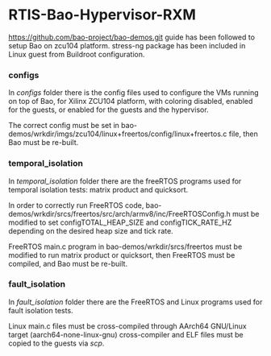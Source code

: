 # RTIS-Bao-Hypervisor-RXM

https://github.com/bao-project/bao-demos.git guide has been followed to setup Bao on zcu104 platform. 
stress-ng package has been included in Linux guest from Buildroot configuration.

### configs
In _configs_ folder there is the config files used to configure the VMs running on top of Bao, for Xilinx ZCU104 platform, with coloring disabled, enabled for the guests, or enabled for the guests and the hypervisor.

The correct config must be set in bao-demos/wrkdir/imgs/zcu104/linux+freertos/config/linux+freertos.c file, then Bao must be re-built.

### temporal_isolation
In _temporal\_isolation_ folder there are the freeRTOS programs used for temporal isolation tests: matrix product and quicksort.

In order to correctly run FreeRTOS code, bao-demos/wrkdir/srcs/freertos/src/arch/armv8/inc/FreeRTOSConfig.h must be modified to set configTOTAL_HEAP_SIZE and configTICK_RATE_HZ depending on the desired heap size and tick rate.

FreeRTOS main.c program in bao-demos/wrkdir/srcs/freertos must be modified to run matrix product or quicksort, then FreeRTOS must be compiled, and Bao must be re-built. 

### fault_isolation
In _fault\_isolation_ folder there are the FreeRTOS and Linux programs used for fault isolation tests.

Linux main.c files must be cross-compiled through AArch64 GNU/Linux target (aarch64-none-linux-gnu) cross-compiler and ELF files must be copied to the guests via _scp_. 
